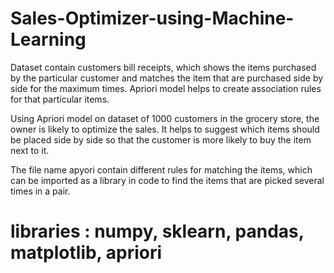 # Sales-Optimizer-using-Machine-Learning

Dataset contain customers bill receipts, which shows the items purchased by the particular customer and matches the item that are purchased side by side for the maximum times. Apriori model helps to create association rules for that particular items. 

Using Apriori model on dataset of 1000 customers in the grocery store, the owner is likely to optimize the sales. It helps to suggest which items should be placed side by side so that the customer is more likely to buy the item next to it.

The file name apyori contain different rules for matching the items, which can be imported as a library in code to find the items that are picked several times in a pair.   

# libraries : numpy, sklearn, pandas, matplotlib, apriori  
